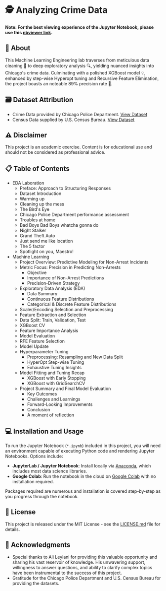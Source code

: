 # 🕵️ Analyzing Crime Data

**Note: For the best viewing experience of the Jupyter Notebook, please use this [nbviewer link](https://nbviewer.org/github/FutureGoose/analyzing_crime_data/blob/main/analyzing_crime_data_ver1.ipynb).**

## 📜 About
This Machine Learning Engineering lab traverses from meticulous data cleaning 🧹 to deep exploratory analysis 🔍, yielding nuanced insights into Chicago's crime data. Culminating with a polished XGBoost model 💡, enhanced by step-wise Hyperopt tuning and Recursive Feature Elimination, the project boasts an noteable 89% precision rate 🎯.

## 🗃️ Dataset Attribution
- Crime Data provided by Chicago Police Department. [View Dataset](https://data.cityofchicago.org/Public-Safety/Crimes-2001-to-Present/ijzp-q8t2)
- Census Data supplied by U.S. Census Bureau. [View Dataset](https://data.cityofchicago.org/Health-Human-Services/Census-Data-Selected-socioeconomic-indicators-in-C/kn9c-c2s2)

## ⚠️ Disclaimer
This project is an academic exercise. Content is for educational use and should not be considered as professional advice.

## 📋 Table of Contents
- EDA Laboration
  - Preface: Approach to Structuring Responses
  - Dataset Introduction
  - Warming up
  - Cleaning up the mess
  - The Bird's Eye
  - Chicago Police Department performance assessment
  - Troubles at home
  - Bad Boys Bad Boys whatcha gonna do
  - Night Stalker
  - Grand Theft Auto
  - Just send me like location
  - The 5 factor
  - Spotlight on you, Maestro!
- Machine Learning
  - Project Overview: Predictive Modeling for Non-Arrest Incidents
  - Metric Focus: Precision in Predicting Non-Arrests
    - Objective
    - Importance of Non-Arrest Predictions
    - Precision-Driven Strategy
  - Exploratory Data Analysis (EDA)
    - Data Summary
    - Continuous Feature Distributions
    - Categorical & Discrete Feature Distributions
  - Scaler/Encoding Selection and Preprocessing
  - Feature Extraction and Selection
  - Data Split: Train, Validation, Test
  - XGBoost CV
  - Feature Importance Analysis
  - Model Evaluation
  - RFE Feature Selection
  - Model Update
  - Hyperparameter Tuning
    - Preprocessing: Resampling and New Data Split
    - HyperOpt Step-wise Tuning
    - Exhaustive Tuning Insights
  - Model Fitting and Tuning Recap
    - XGBoost with Early Stopping
    - XGBoost with GridSearchCV
  - Project Summary and Final Model Evaluation
    - Key Outcomes
    - Challenges and Learnings
    - Forward-Looking Improvements
    - Conclusion
    - A moment of reflection

## 💻 Installation and Usage
To run the Jupyter Notebook (`*.ipynb`) included in this project, you will need an environment capable of executing Python code and rendering Jupyter Notebooks. Options include:
- **JupyterLab / Jupyter Notebook**: Install locally via [Anaconda](https://www.anaconda.com/products/individual), which includes most data science libraries.
- **Google Colab**: Run the notebook in the cloud on [Google Colab](https://colab.research.google.com/) with no installation required.

Packages required are numerous and installation is covered step-by-step as you progress through the notebook.

## 📄 License
This project is released under the MIT License - see the [LICENSE.md](LICENSE) file for details.

## 🙏 Acknowledgments
- Special thanks to Ali Leylani for providing this valuable opportunity and sharing his vast reservoir of knowledge. His unwavering support, willingness to answer questions, and ability to clarify complex topics have been instrumental to the success of this project.
- Gratitude for the Chicago Police Department and U.S. Census Bureau for providing the datasets.
